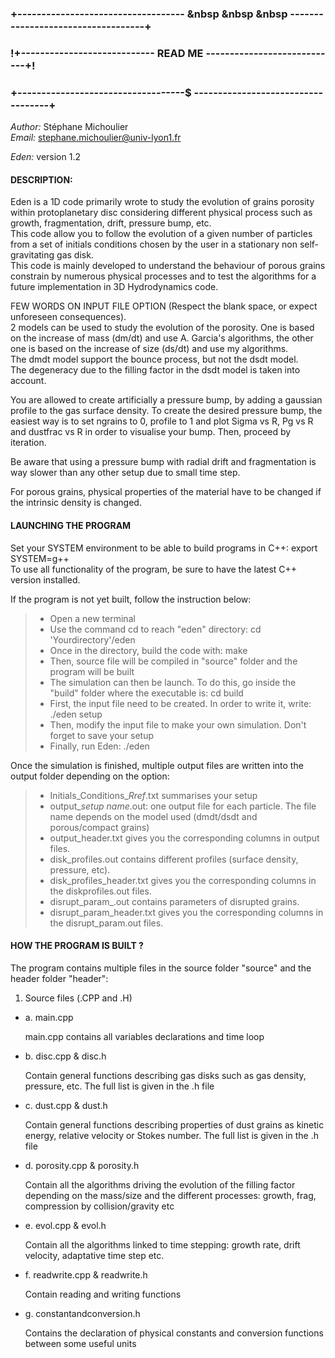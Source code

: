 ### **+----------------------------------- &nbsp &nbsp &nbsp -----------------------------------+**  
### **!+----------------------------            **READ ME**            ----------------------------+!**  
### **+-----------------------------------$                     -----------------------------------+**  

*Author:* Stéphane Michoulier  
*Email:* <stephane.michoulier@univ-lyon1.fr>

*Eden:* version 1.2

#### **DESCRIPTION**:

Eden is a 1D code primarily wrote to study the evolution of grains porosity within protoplanetary disc considering different physical process such as growth, fragmentation, drift, pressure bump, etc.  
This code allow you to follow the evolution of a given number of particles from a set of initials conditions chosen by the user in a stationary non self-gravitating gas disk.  
This code is mainly developed to understand the behaviour of porous grains constrain by numerous physical processes and to test the algorithms for a future implementation in 3D Hydrodynamics code.  

FEW WORDS ON INPUT FILE OPTION (Respect the blank space, or expect unforeseen consequences).  
2 models can be used to study the evolution of the porosity. 
One is based on the increase of mass (dm/dt) and use A. Garcia's algorithms, the other one is based on the increase of size (ds/dt) and use my algorithms.  
The dmdt model support the bounce process, but not the dsdt model.  
The degeneracy due to the filling factor in the dsdt model is taken into account.  

You are allowed to create artificially a pressure bump, by adding a gaussian profile to the gas surface density. To create the desired pressure bump, the easiest way is to set ngrains to 0, profile to 1 and plot Sigma vs R, Pg vs R and dustfrac vs R in order to visualise your bump. Then, proceed by iteration.

Be aware that using a pressure bump with radial drift and fragmentation is way slower than any other setup due to small time step.

For porous grains, physical properties of the material have to be changed if the intrinsic density is changed.  

#### **LAUNCHING THE PROGRAM**

Set your SYSTEM environment to be able to build programs in C++: export SYSTEM=g++  
To use all functionality of the program, be sure to  have the latest C++ version installed.  

If the program is not yet built, follow the instruction below:
> - Open a new terminal
> - Use the command cd to reach "eden" directory: cd 'Yourdirectory'/eden
> - Once in the directory, build the code with: make
> - Then, source file will be compiled in "source" folder and the program will be built
> - The simulation can then be launch. To do this, go inside the "build" folder where the executable is: cd build
> - First, the input file need to be created. In order to write it, write: ./eden setup
> - Then, modify the input file to make your own simulation. Don't forget to save your setup
> - Finally, run Eden: ./eden  

Once the simulation is finished, multiple output files are written into the output folder depending on the option:
> - Initials_Conditions_*Rref*.txt summarises your setup
> - output_*setup name*.out: one output file for each particle. The file name depends on the model used (dmdt/dsdt and porous/compact grains) 
> - output_header.txt gives you the corresponding columns in output files.
> - disk_profiles.out contains different profiles (surface density, pressure, etc).
> - disk_profiles_header.txt gives you the corresponding columns in the diskprofiles.out files.
> - disrupt_param_<model>.out contains parameters of disrupted grains.
> - disrupt_param_header.txt gives you the corresponding columns in the disrupt_param.out  files.

#### **HOW THE PROGRAM IS BUILT ?**

The program contains multiple files in the source folder "source" and the header folder "header":

1. Source files (.CPP and .H)

- a. main.cpp

	main.cpp contains all variables declarations and time loop

- b. disc.cpp & disc.h
	
	Contain general functions describing gas disks such as gas density, pressure, etc.
    The full list is given in the .h file

- c. dust.cpp & dust.h
	
	Contain general functions describing properties of dust grains as kinetic energy, relative velocity or Stokes number.
    The full list is given in the .h file

- d. porosity.cpp & porosity.h

    Contain all the algorithms driving the evolution of the filling factor depending on the mass/size and the different processes: growth, frag, compression by collision/gravity etc 

- e. evol.cpp & evol.h

    Contain all the algorithms linked to time stepping: growth rate, drift velocity, adaptative time step etc.

- f. readwrite.cpp & readwrite.h
   
	Contain reading and writing functions

- g. constantandconversion.h

	Contains the declaration of physical constants and conversion functions between some useful  units

